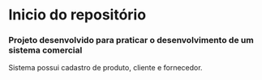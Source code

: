 <h1>Inicio do repositório</h1>

<h3>Projeto desenvolvido para praticar o desenvolvimento de um sistema comercial</h3>

<p>Sistema possui cadastro de produto, cliente e fornecedor.</p>

